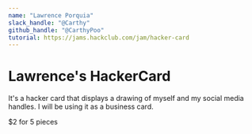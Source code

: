 ```yaml
---
name: "Lawrence Porquia"
slack_handle: "@Carthy"
github_handle: "@CarthyPoo"
tutorial: https://jams.hackclub.com/jam/hacker-card
---
```


# Lawrence's HackerCard

<!-- Describe your board in 2-3 sentences. What are you making? What will it do? -->
It's a hacker card that displays a drawing of myself and my social media handles. I will be using it as a business card.
<!-- How much is it going to cost? -->
$2 for 5 pieces
<!-- Tell us a little bit about your design process. What were some challenges? What helped? ***Totally optional*** -->

